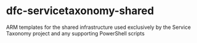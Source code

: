 # dfc-servicetaxonomy-shared

ARM templates for the shared infrastructure used exclusively by the Service Taxonomy project and any supporting PowerShell scripts


